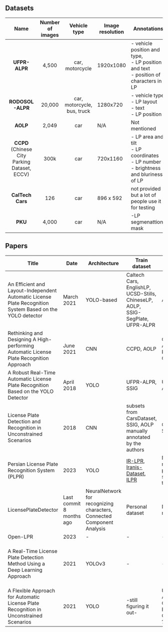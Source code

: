 ## Datasets

|Name|Number of images|Vehicle type|Image resolution|Annotations|Availability|Link|
|:---:|:-----------------:|:----------------:|----|-----------|:----:|:----:|
|**UFPR-ALPR**|4,500|car, motorcycle|1920x1080| - vehicle position and type,<br> - LP position and text <br> - position of characters in LP|By request|[Link](https://arxiv.org/pdf/1802.09567.pdf)
|**RODOSOL-ALPR**|20,000|car, motorcycle, bus, truck|1280x720|- vehicle type <br> - LP layout <br> - text <br> - LP position | By request| [Link](https://github.com/raysonlaroca/rodosol-alpr-dataset/tree/main)|
|**AOLP**|2,049|car|N/A|Not mentioned|By request|[Link](https://github.com/AvLab-CV/AOLP)|
|**CCPD** (Chinese City Parking Dataset, ECCV)|300k|car|720x1160|- LP area and tilt <br> - LP coordinates <br> - LP number <br> - brightness and bluriness of LP|Public|[Link](https://github.com/detectRecog/CCPD)|
|**CalTech Cars**|126|car|896 x 592|not provided but a lot of people use it for testing|Public|[Link](https://data.caltech.edu/records/fmbpr-ezq86)|
|**PKU**|4,000|car|N/A|-LP segmenattions mask|Public|[Link](https://github.com/ofeeler/LPR/tree/master)|

## Papers

|Title|Date|Architecture|Train dataset|Eval datasets|Code|Link|
|-----|----|------------|-------------|-------------|----|----|
|An Efficient and Layout-Independent Automatic License Plate Recognition System Based on the YOLO detector|March 2021|YOLO-based|Caltech Cars, EnglishLP, UCSD-Stills, ChineseLP, AOLP, SSIG-SegPlate, UFPR-ALPR|As for train|Configuration of the YOLO provided [here](https://web.inf.ufpr.br/vri/publications/layout-independent-alpr/)|[Link](https://arxiv.org/pdf/1909.01754v4.pdf)|
|Rethinking and Designing A High-performing Automatic License Plate Recognition Approach|June 2021|CNN|CCPD, AOLP|CCPD, AOLP, PKUData, CLPD|Not found|[Link](https://arxiv.org/pdf/2011.14936.pdf)|
|A Robust Real-Time Automatic License Plate Recognition Based on the YOLO Detector|April 2018|YOLO|UFPR-ALPR,  SSIG|UFPR-ALPR,  SSIG|Official implementation not found|[Link](https://arxiv.org/pdf/1802.09567v6.pdf)|
|License Plate Detection and Recognition in Unconstrained Scenarios| 2018 | CNN | subsets from CarsDataset, SSIG, AOLP manually annotated by the authors|OpenALPR, SSIG, AOLP|[Code](http://sergiomsilva.com/pubs/alpr-unconstrained/)|[Link](http://sergiomsilva.com/pubs/alpr-unconstrained/)|
|Persian License Plate Recognition System (PLPR)|2023|YOLO|[IR-LPR](https://github.com/mut-deep/IR-LPR), [Iranis-Dataset](https://github.com/alitourani/Iranis-dataset), [ILPR](https://github.com/amirmgh1375/iranian-license-plate-recognition)|Not mentioned, probably same as training|[Code](https://github.com/mtkarimi/persian-license-plate-recognition)|No paper|
|LicensePlateDetector|Last commit 8 months ago|NeuralNetwork for recognizing characters, Connected Component Analysis|Personal dataset|Not mentioned|[Code](https://github.com/apoorva-dave/LicensePlateDetector)|No paper|
|Open-LPR|2023|-|-|-|[Code](https://github.com/faisalthaheem/open-lpr?tab=readme-ov-file)|No paper|
|A Real-Time License Plate Detection Method Using a Deep Learning Approach|2021|YOLOv3|-|-|[Code](https://github.com/alitourani/yolo-license-plate-detection) (doesn't have OCR)|It has paper but need to enter with university account |
|A Flexible Approach for Automatic License Plate Recognition in Unconstrained Scenarios|2021|YOLO|-still figuring it out-|UFPR-ALPR, OpenALPR-BR, AOLP, CD-HARD, ?CCPD?|(it needs car cropped first. Other repos might need that too)(It also needs you to specify the type of vehicle: car, bus, truck)They used this: https://github.com/claudiojung/iwpod-net|[Link](https://sci-hub.yncjkj.com/10.1109/tits.2021.3055946)|


